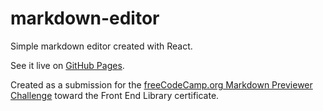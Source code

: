 # markdown-editor
Simple markdown editor created with React.

See it live on [GitHub Pages](https://seidobllik.github.io/markdown-editor/).

Created as a submission for the [freeCodeCamp.org Markdown Previewer Challenge](https://www.freecodecamp.org/learn/front-end-libraries/front-end-libraries-projects/build-a-markdown-previewer) toward the Front End Library certificate.
